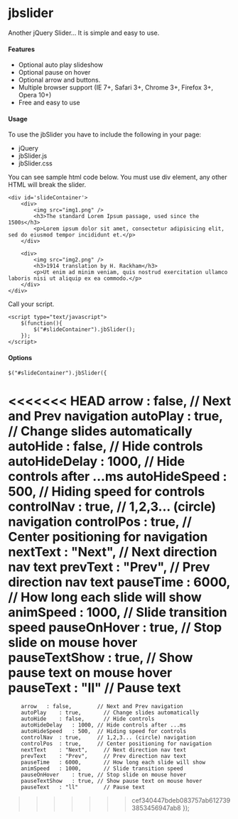 jbslider
========

Another jQuery Slider... It is simple and easy to use.

<h4>Features</h4>
<ul>
<li>Optional auto play slideshow</li>
<li>Optional pause on hover</li>
<li>Optional arrow and buttons.</li>
<li>Multiple browser support (IE 7+, Safari 3+, Chrome 3+, Firefox 3+, Opera 10+)</li>
<li>Free and easy to use</li>
</ul>
<h4>Usage</h4>
<p>To use the jbSlider you have to include the following in your page:</p>
<ul>
<li>jQuery</li>
<li>jbSlider.js</li>
<li>jbSlider.css</li>
</ul>
<p>You can see sample html code below. You must use div element, any other HTML will break the slider.</p>


    <div id='slideContainer'>
        <div>
            <img src="img1.png" />
            <h3>The standard Lorem Ipsum passage, used since the 1500s</h3>
            <p>Lorem ipsum dolor sit amet, consectetur adipisicing elit, sed do eiusmod tempor incididunt et.</p>
        </div>
        
        <div>
            <img src="img2.png" />
            <h3>1914 translation by H. Rackham</h3>
            <p>Ut enim ad minim veniam, quis nostrud exercitation ullamco laboris nisi ut aliquip ex ea commodo.</p>
        </div>
    </div>

<p>Call your script.</p>

    <script type="text/javascript">
        $(function(){
            $("#slideContainer").jbSlider();  	   
        });        
    </script>
    
<h4>Options</h4>

    $("#slideContainer").jbSlider({
<<<<<<< HEAD
        arrow  	       : false,	 // Next and Prev navigation
        autoPlay	   : true,	 // Change slides automatically
        autoHide	   : false,	 // Hide controls
        autoHideDelay  : 1000,	 // Hide controls after ...ms
        autoHideSpeed  : 500,	 // Hiding speed for controls
        controlNav	   : true,	 // 1,2,3... (circle) navigation
        controlPos	   : true,	 // Center positioning for navigation
        nextText	   : "Next", // Next direction nav text
        prevText	   : "Prev", // Prev direction nav text
        pauseTime	   : 6000,	 // How long each slide will show
        animSpeed	   : 1000, 	 // Slide transition speed
        pauseOnHover   : true,	 // Stop slide on mouse hover
        pauseTextShow  : true,	 // Show pause text on mouse hover
        pauseText      : "ll"	 // Pause text
=======
        arrow  	: false,	    // Next and Prev navigation
        autoPlay	: true,		  // Change slides automatically
        autoHide	: false,	  // Hide controls
        autoHideDelay	: 1000,	// Hide controls after ...ms
        autoHideSpeed	: 500,	// Hiding speed for controls
        controlNav	: true,		// 1,2,3... (circle) navigation
        controlPos	: true,		// Center positioning for navigation
        nextText	: "Next",	  // Next direction nav text
        prevText	: "Prev",	  // Prev direction nav text
        pauseTime	: 6000,		  // How long each slide will show
        animSpeed	: 1000, 	  // Slide transition speed
        pauseOnHover	: true,	// Stop slide on mouse hover
        pauseTextShow	: true,	// Show pause text on mouse hover
        pauseText	: "ll"		  // Pause text
>>>>>>> cef340447bdeb083757ab6127393853456947ab8
    });       
    
    
    
